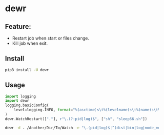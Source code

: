 # dewr

## Feature:
* Restart job when start or files change.
* Kill job when exit.

## Install
```sh
pip3 install -U dewr
```

## Usage
```py
import logging
import dewr
logging.basicConfig(
	level=logging.INFO, format="%(asctime)s\t%(levelname)s\t%(name)s\t%(message)s"
)
dewr.WatchRestart(["."], r"\.(?:pid|log)$", ["sh", "sleep66.sh"])

```

```sh
dewr -d . /Another/Dir/To/Watch -e "\.(pid|log)$|^(dist|bin|log|node_modules|\.git)(/|$)" -- sleep66.sh
```


